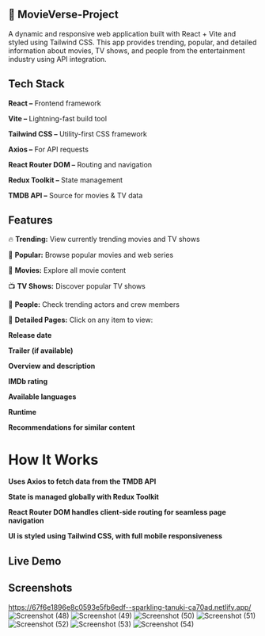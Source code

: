 ## 🎥 MovieVerse-Project
A dynamic and responsive web application built with React + Vite and styled using Tailwind CSS. This app provides trending, popular, and detailed information about movies, TV shows, and people from the entertainment industry using API integration.


## Tech Stack

**React –** Frontend framework

**Vite –** Lightning-fast build tool

**Tailwind CSS –** Utility-first CSS framework

**Axios –** For API requests

**React Router DOM –** Routing and navigation

**Redux Toolkit –** State management

**TMDB API –** Source for movies & TV data

## Features

🔥 **Trending:** View currently trending movies and TV shows

🌟 **Popular:** Browse popular movies and web series

🎥 **Movies:** Explore all movie content

📺 **TV Shows:** Discover popular TV shows

👤 **People:** Check trending actors and crew members

📄 **Detailed Pages:** Click on any item to view:

**Release date**

**Trailer (if available)**

**Overview and description**

**IMDb rating**

**Available languages**

**Runtime**

**Recommendations for similar content**

# How It Works

**Uses Axios to fetch data from the TMDB API**

**State is managed globally with Redux Toolkit**

**React Router DOM handles client-side routing for seamless page navigation**

**UI is styled using Tailwind CSS, with full mobile responsiveness**

## Live Demo


## Screenshots
https://67f6e1896e8c0593e5fb6edf--sparkling-tanuki-ca70ad.netlify.app/
![Screenshot (48)](https://github.com/user-attachments/assets/b3af9205-9eeb-40c6-b7c1-2d53a7164a21)
![Screenshot (49)](https://github.com/user-attachments/assets/fe46c1a5-93e0-460a-a1c9-be9ca356ab3a)
![Screenshot (50)](https://github.com/user-attachments/assets/16865103-eb06-42df-9c2e-079bf7230f1a)
![Screenshot (51)](https://github.com/user-attachments/assets/3a1270c1-2c32-4458-bc05-1c35e01252ca)
![Screenshot (52)](https://github.com/user-attachments/assets/b510c566-e549-4947-a1ea-5af1280f456e)
![Screenshot (53)](https://github.com/user-attachments/assets/77a13d4d-f753-4ee2-99fd-44c8c2205997)
![Screenshot (54)](https://github.com/user-attachments/assets/c19ccd89-0a28-41e6-8517-6a1b6f1a2229)















